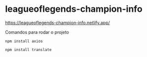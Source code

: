 # leagueoflegends-champion-info

https://leagueoflegends-champion-info.netlify.app/

Comandos para rodar o projeto

```
npm install axios
```
```
npm install translate
```
